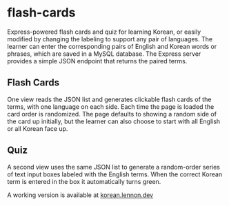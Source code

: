 # flash-cards
Express-powered flash cards and quiz for learning Korean, or easily modified by changing the labeling to support any pair of languages. The learner can enter the corresponding pairs of English and Korean words or phrases, which are saved in a MySQL database. The Express server provides a simple JSON endpoint that returns the paired terms.
## Flash Cards
One view reads the JSON list and generates clickable flash cards of the terms, with one language on each side. Each time the page is loaded the card order is randomized. The page defaults to showing a random side of the card up initially, but the learner can also choose to start with all English or all Korean face up.
## Quiz
A second view uses the same JSON list to generate a random-order series of text input boxes labeled with the English terms. When the correct Korean term is entered in the box it automatically turns green.

A working version is available at [korean.lennon.dev](https://korean.lennon.dev/cards.html)
